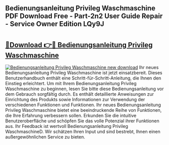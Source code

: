 ## Bedienungsanleitung Privileg Waschmaschine PDF Download Free - Part-2n2 User Guide Repair - Service Owner Edition LQy9J

# <h2><a href="http://df4w2u.blite.top/?on=Bedienungsanleitung+Privileg+Waschmaschine">🔗Download 👉🔴 Bedienungsanleitung Privileg Waschmaschine</a></h2>

[![Bedienungsanleitung Privileg Waschmaschine new download](https://i.imgur.com/lujVjoI.png)](http://df4w2u.blite.top/?on=Bedienungsanleitung+Privileg+Waschmaschine)
Ihr neues Bedienungsanleitung Privileg Waschmaschine ist jetzt einsatzbereit. Dieses Benutzerhandbuch enthält eine Schritt-für-Schritt-Anleitung, die Ihnen den Einstieg erleichtert. Um mit Ihrem Bedienungsanleitung Privileg Waschmaschine zu beginnen, lesen Sie bitte diese Bedienungsanleitung vor dem Gebrauch sorgfältig durch. Es enthält detaillierte Anweisungen zur Einrichtung des Produkts sowie Informationen zur Verwendung der verschiedenen Funktionen und Funktionen. Ihr neues Bedienungsanleitung Privileg Waschmaschine bietet eine beeindruckende Reihe von Funktionen, die Ihre Erfahrung verbessern sollen. Erkunden Sie die intuitive Benutzeroberfläche und schöpfen Sie das volle Potenzial ihrer Funktionen aus. Ihr Feedback ist wertvoll Bedienungsanleitung Privileg WaschmaschineD. Wir schätzen Ihren Input und sind bestrebt, Ihnen einen außergewöhnlichen Service zu bieten.
